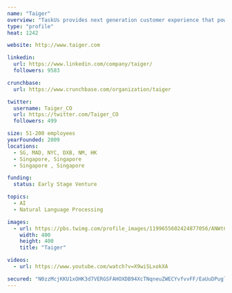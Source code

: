 ```yaml
---
name: "Taiger"
overview: "TaskUs provides next generation customer experience that powers the world's most disruptive companies through amazing people and innovative technology."
type: "profile"
heat: 1242

website: http://www.taiger.com

linkedin:
  url: https://www.linkedin.com/company/taiger/
  followers: 9583

crunchbase:
  url: https://www.crunchbase.com/organization/taiger

twitter:
  username: Taiger_CO
  url: https://twitter.com/Taiger_CO
  followers: 499

size: 51-200 employees
yearFounded: 2009
locations:
  - SG, MAD, NYC, DXB, NM, HK
  - Singapore, Singapore
  - Singapore , Singapore

funding:
  status: Early Stage Venture

topics:
  - AI
  - Natural Language Processing

images:
  - url: https://pbs.twimg.com/profile_images/1199655602424877056/ANWtCK5S_400x400.jpg
    width: 400
    height: 400
    title: "Taiger"

videos:
  - url: https://www.youtube.com/watch?v=X9wiSLxokXA

secured: "N0zzMcjKKU1xOHK3d7VERGSFAHOXDB94XcTNqneuZWECYvfvvFF/EaUuDPuglSmHkE982d+2UIB/ScuXtE7Yqj6/pqHFDxEKzSyEoB2VRejnRrQ9IeGcMCVgJKPNGMoxfUpT/4DRdjXBIEGhh1h95ozGHx66m+eiWeceZApg/ric7GJSmosKfrNQ+kwCgRL3NtQ74FIS1B+1T+kXZMLeGYFRkFK0cpStxGpuBSL4u2o7xEhikKeIF4quoiAhv183crtVO108SHIUNEaPaZWwtcbHQYgaPS0/C728JwZYx8Z6LXH/q3N7rE2e1eeFpfZe;XzfiFgyhw5M4OKry5h69iw=="
---
```


